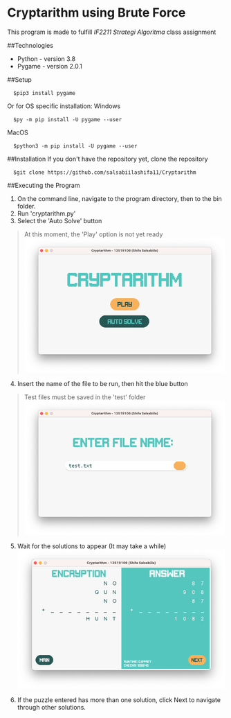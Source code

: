 # Cryptarithm using Brute Force
This program is made to fulfill *IF2211 Strategi Algoritma* class assignment

##Technologies
* Python - version 3.8
* Pygame - version 2.0.1

##Setup
```
  $pip3 install pygame
```
Or for OS specific installation:
Windows
```
  $py -m pip install -U pygame --user
```
MacOS
```
  $python3 -m pip install -U pygame --user
```

##Installation
If you don't have the repository yet, clone the repository
```
  $git clone https://github.com/salsabiilashifa11/Cryptarithm 
```

##Executing the Program
1. On the command line, navigate to the program directory, then to the bin folder.
2. Run 'cryptarithm.py'
3. Select the 'Auto Solve' button
> At this moment, the 'Play' option is not yet ready
![Main menu](./assets/1.png)

4. Insert the name of the file to be run, then hit the blue button
> Test files must be saved in the 'test' folder
![File read page](./assets/2.png)

5. Wait for the solutions to appear (It may take a while)
![Output page](./assets/3.png)

6. If the puzzle entered has more than one solution, click Next to navigate through other solutions.

